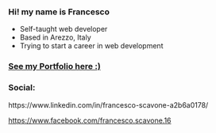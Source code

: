 ### Hi! my name is Francesco 

<!--
- 🔭 I’m currently working on ...
- 🌱 I’m currently learning ...
- 👯 I’m looking to collaborate on ...
- 🤔 I’m looking for help with ...
- 💬 Ask me about ...
- 📫 How to reach me: ...
- ⚡ Fun fact: ...
-->

<ul>
  <li> Self-taught web developer
  <li> Based in Arezzo, Italy
  <li> Trying to start a career in web development
</ul>

<h3>  <a href="https://www.frascavone.it/">See my Portfolio here :) </a> </h3>

<h3> Social: </h3>
https://www.linkedin.com/in/francesco-scavone-a2b6a0178/

https://www.facebook.com/francesco.scavone.16
